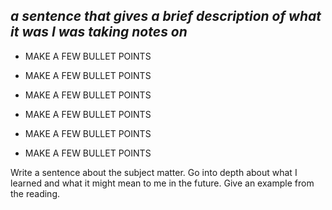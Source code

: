 ## *a sentence that gives a brief description of what it was I was taking notes on*

* MAKE A FEW BULLET POINTS

* MAKE A FEW BULLET POINTS

* MAKE A FEW BULLET POINTS

* MAKE A FEW BULLET POINTS

* MAKE A FEW BULLET POINTS

* MAKE A FEW BULLET POINTS

Write a sentence about the subject matter. Go into depth about what I learned and what it might mean to me in the future. Give an example from the reading.
